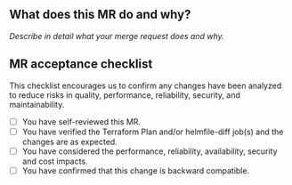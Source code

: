 ## What does this MR do and why?

_Describe in detail what your merge request does and why._

## MR acceptance checklist

This checklist encourages us to confirm any changes have been analyzed to reduce risks in quality, performance, reliability, security, and maintainability.

* [ ] You have self-reviewed this MR.
* [ ] You have verified the Terraform Plan and/or helmfile-diff job(s) and the changes are as expected.
* [ ] You have considered the performance, reliability, availability, security and cost impacts.
* [ ] You have confirmed that this change is backward compatible.
